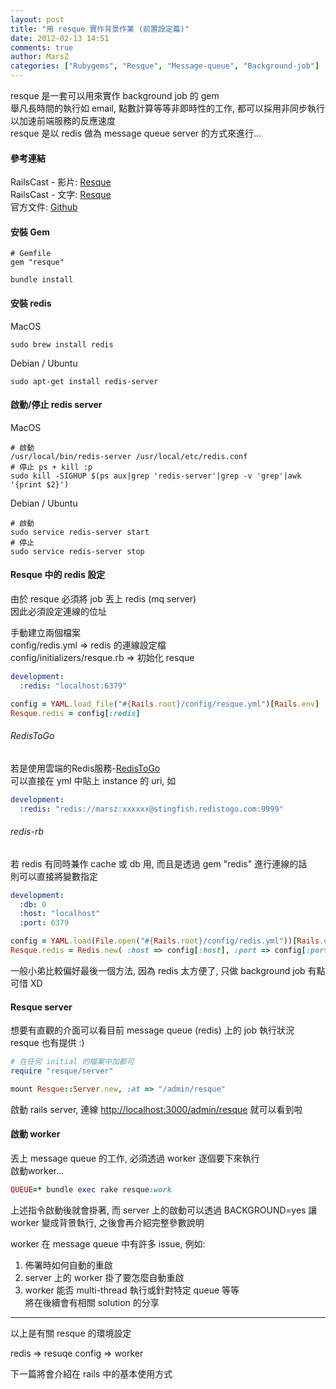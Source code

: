 ```yaml
---
layout: post
title: "用 resque 實作背景作業 (前置設定篇)"
date: 2012-02-13 14:51
comments: true
author: MarsZ
categories: ["Rubygems", "Resque", "Message-queue", "Background-job"]
---
```

resque 是一套可以用來實作 background job 的 gem  
舉凡長時間的執行如 email, 點數計算等等非即時性的工作, 都可以採用非同步執行  
以加速前端服務的反應速度  
resque 是以 redis 做為 message queue server 的方式來進行...

<!-- more -->

#### 參考連結  

RailsCast - 影片: <a href="http://railscasts.com/episodes/271-resque" target="_blank">Resque</a>  
RailsCast - 文字: <a href="http://railscasts.com/episodes/271-resque?view=asciicast" target="_blank">Resque</a>  
官方文件: <a href="https://github.com/defunkt/resque" target="_blank">Github</a>  

#### 安裝 Gem

```
# Gemfile
gem "resque"
```

```
bundle install
```

#### 安裝 redis

MacOS

```
sudo brew install redis
```

Debian / Ubuntu 

```
sudo apt-get install redis-server
```

#### 啟動/停止 redis server

MacOS

```
# 啟動
/usr/local/bin/redis-server /usr/local/etc/redis.conf
# 停止 ps + kill :p
sudo kill -SIGHUP $(ps aux|grep 'redis-server'|grep -v 'grep'|awk '{print $2}')
```

Debian / Ubuntu

```
# 啟動
sudo service redis-server start
# 停止
sudo service redis-server stop
```

#### Resque 中的 redis 設定

由於 resque 必須將 job 丟上 redis (mq server)  
因此必須設定連線的位址  

手動建立兩個檔案  
config/redis.yml => redis 的連線設定檔  
config/initializers/resque.rb => 初始化 resque  

```yml config/redis.yml
development: 
  :redis: "localhost:6379"
```

```ruby config/initializers/resque.rb
config = YAML.load_file("#{Rails.root}/config/resque.yml")[Rails.env]
Resque.redis = config[:redis]
```

###### RedisToGo

若是使用雲端的Redis服務-<a href="https://redistogo.com/" target="_blank">RedisToGo</a>  
可以直接在 yml 中貼上 instance 的 uri, 如

```yml config/redis.yml
development: 
  :redis: "redis://marsz:xxxxxx@stingfish.redistogo.com:9999"
```

###### redis-rb

若 redis 有同時兼作 cache 或 db 用, 而且是透過 gem "redis" 進行連線的話  
則可以直接將變數指定

```yml config/redis.yml
development: 
  :db: 0
  :host: "localhost"
  :port: 6379
```

```ruby config/initializers/resque.rb
config = YAML.load(File.open("#{Rails.root}/config/redis.yml"))[Rails.env]
Resque.redis = Redis.new( :host => config[:host], :port => config[:port], :db => config[:db] )
```

一般小弟比較偏好最後一個方法, 因為 redis 太方便了, 只做 background job 有點可惜 XD  

#### Resque server

想要有直觀的介面可以看目前 message queue (redis) 上的 job 執行狀況  
resque 也有提供 :)  

```ruby config/initializers/resque.rb
# 在任何 initial 的檔案中加都可
require "resque/server"
```

```ruby config/routes.rb
mount Resque::Server.new, :at => "/admin/resque"  
```

啟動 rails server, 連線 <a href="http://localhost:3000/admin/resque" target="_blank">http://localhost:3000/admin/resque</a> 就可以看到啦

#### 啟動 worker

丟上 message queue 的工作, 必須透過 worker 逐個要下來執行  
啟動worker...

```ruby
QUEUE=* bundle exec rake resque:work
```

上述指令啟動後就會掛著, 而 server 上的啟動可以透過 BACKGROUND=yes 讓 worker 變成背景執行, 之後會再介紹完整參數說明

worker 在 message queue 中有許多 issue, 例如:  
1. 佈署時如何自動的重啟  
2. server 上的 worker 掛了要怎麼自動重啟  
3. worker 能否 multi-thread 執行或針對特定 queue 等等  
將在後續會有相關 solution 的分享  

------------------------

以上是有關 resque 的環境設定  

redis => resuqe config => worker

下一篇將會介紹在 rails 中的基本使用方式
